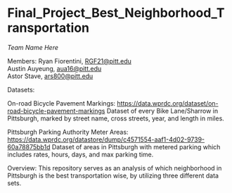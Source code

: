 # Final_Project_Best_Neighborhood_Transportation

*Team Name Here*

Members:
Ryan Fiorentini, RGF21@pitt.edu<br>
Austin Auyeung, aua16@pitt.edu<br>
Astor Stave, ars800@pitt.edu


Datasets:

On-road Bicycle Pavement Markings: https://data.wprdc.org/dataset/on-road-bicycle-pavement-markings 
Dataset of every Bike Lane/Sharrow in Pittsburgh, marked by street name, cross streets, year, and length in miles. 

Pittsburgh Parking Authority Meter Areas: https://data.wprdc.org/datastore/dump/c4571554-aaf1-4d02-9739-60a78875bb1d
Dataset of areas in Pittsburgh with metered parking which includes rates, hours, days, and max parking time.


Overview:
This repository serves as an analysis of which neighborhood in Pittsburgh is the best transportation wise, by utilizing three different data sets. 
